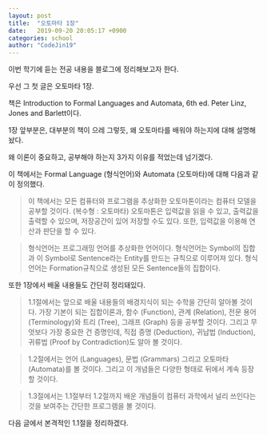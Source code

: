 ```yaml
---
layout: post
title:  "오토마타 1장"
date:   2019-09-20 20:05:17 +0900
categories: school
author: "CodeJin19"
---
```

이번 학기에 듣는 전공 내용을 블로그에 정리해보고자 한다.

우선 그 첫 글은 오토마타 1장.

책은 Introduction to Formal Languages and Automata, 6th ed. Peter Linz, Jones and Barlett이다.

1장 앞부분은, 대부분의 책이 으레 그렇듯, 왜 오토마타를 배워야 하는지에 대해 설명해놨다.

왜 이론이 중요하고, 공부해야 하는지 3가지 이유를 적었는데 넘기겠다.

이 책에서는 Formal Language (형식언어)와 Automata (오토마타)에 대해 다음과 같이 정의했다.

<blockquote>
이 책에서는 모든 컴퓨터와 프로그램을 추상화한 오토마톤이라는 컴퓨터 모델을 공부할 것이다. (복수형 : 오토마타)
오토마톤은 입력값을 읽을 수 있고, 출력값을 출력할 수 있으며, 저장공간이 있어 저장할 수도 있다. 또한, 입력값을 이용해 연산과 판단을 할 수 있다.
</blockquote>

<blockquote>
형식언어는 프로그래밍 언어를 추상화한 언어이다.
형식언어는 Symbol의 집합과 이 Symbol로 Sentence라는 Entity를 만드는 규칙으로 이루어져 있다.
형식언어는 Formation규칙으로 생성된 모든 Sentence들의 집합이다.
</blockquote>

또한 1장에서 배울 내용들도 간단히 정리돼있다.

<blockquote>
1.1절에서는 앞으로 배울 내용들의 배경지식이 되는 수학을 간단히 알아볼 것이다.
 가장 기본이 되는 집합이론과, 함수 (Function), 관계 (Relation), 전문 용어 (Terminology)와 트리 (Tree), 그래프 (Graph) 등을 공부할 것이다.
 그리고 무엇보다 가장 중요한 건 증명인데, 직접 증명 (Deduction), 귀납법 (Induction), 귀류법 (Proof by Contradiction)도 알아 볼 것이다.
</blockquote>

<blockquote>
1.2절에서는 언어 (Languages), 문법 (Grammars) 그리고 오토마타 (Automata)를 볼 것이다.
그리고 이 개념들은 다양한 형태로 뒤에서 계속 등장할 것이다.
</blockquote>

<blockquote>
1.3절에서는 1.1절부터 1.2절까지 배운 개념들이 컴퓨터 과학에서 널리 쓰인다는 것을 보여주는 간단한 프로그램을 볼 것이다.
</blockquote>

다음 글에서 본격적인 1.1절을 정리하겠다.
